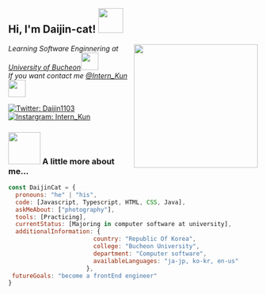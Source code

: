 <h2> Hi, I'm Daijin-cat! <img src="https://media.giphy.com/media/9RL6QuG8k4Gco8pyFH/giphy.gif" width="50"></h2>
<img align='right' src="https://media.giphy.com/media/DhGgKyAzKBYls8lMFN/giphy.gif?cid=ecf05e47h04658xws50bzl61quj7kdeu17btc4wmzqre24kk&rid=giphy.gif&ct=s" width="250">
<p><em>Learning Software Enginnering at <a href="https://www.bc.ac.kr/bcu/main.do">University of Bucheon</a><img src="https://media.giphy.com/media/8e7IQjEdnkivIk81C2/giphy.gif" width="35"></br>If you want contact me <a href="https://www.instagram.com/intern_kun/?igshid=YmMyMTA2M2Y">@Intern_Kun</a><img src="https://media.giphy.com/media/bgu2GvmWzB7msNmevT/giphy.gif" width="35"> 
</em></p>

[![Twitter: Daijin1103](https://img.shields.io/badge/@Intern_Kun-E4405F?logo=instagram&style=social)](https://instagram.com/intern_kun?igshid=YmMyMTA2M2Y)
[![Instargram: Intern_Kun](https://img.shields.io/twitter/follow/Daijin1103?style=social)](https://twitter.com/Daijin1103)



### <img src="https://media.giphy.com/media/04b8NVK7cTY61NIiz7/giphy.gif" width="65"> A little more about me...  
       
```javascript
const DaijinCat = {
  pronouns: "he" | "his",
  code: [Javascript, Typescript, HTML, CSS, Java],
  askMeAbout: ["photography"],
  tools: [Practicing],
  currentStatus: [Majoring in computer software at university],
  additionalInformation: {
                        country: "Republic Of Korea",
                        college: "Bucheon University",
                        department: "Computer software",
                        availableLanguages: "ja-jp, ko-kr, en-us"
                      },
 futureGoals: "become a frontEnd engineer"
}
```
